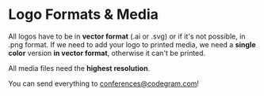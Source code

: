 # Logo Formats & Media

All logos have to be in **vector format** \(.ai or .svg\) or if it's not possible, in .png format. If we need to add your logo to printed media, we need a **single color** version **in vector format**, otherwise it can't be printed.

All media files need the **highest resolution**. 

You can send everything to conferences@codegram.com! 

